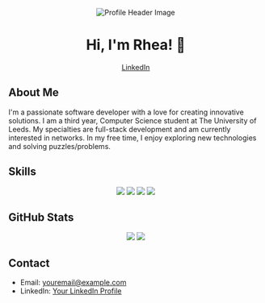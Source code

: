 <!-- Profile Header -->
<p align="center">
  <img src="https://github.com/yourusername/yourusername/raw/main/header.png" alt="Profile Header Image">
</p>

<!-- Introduction -->
<h1 align="center">Hi, I'm Rhea! 👋</h1>
<p align="center">
  <a href="https://linkedin.com/in/rheap404">LinkedIn</a> 
</p>

<!-- About Me -->
## About Me

I'm a passionate software developer with a love for creating innovative solutions. I am a third year, Computer Science student at The University of Leeds. My specialties are full-stack development and am currently interested in networks. In my free time, I enjoy exploring new technologies and solving puzzles/problems.

<!-- Skills -->
## Skills

<p align="center">
  <img src="https://img.shields.io/badge/Code-Java-informational?style=flat&logo=java&logoColor=white&color=blueviolet">
  <img src="https://img.shields.io/badge/Code-Python-informational?style=flat&logo=python&logoColor=white&color=blueviolet">
  <img src="https://img.shields.io/badge/Code-JavaScript-informational?style=flat&logo=javascript&logoColor=white&color=blueviolet">
  <img src="https://img.shields.io/badge/Framework-React-informational?style=flat&logo=react&logoColor=white&color=blueviolet">
</p>


<!-- GitHub Stats -->
## GitHub Stats

<p align="center">
  <img src="https://github-readme-stats.vercel.app/api?username=rheap404&show_icons=true&theme=radical">
  <img src="https://github-readme-stats.vercel.app/api/top-langs/?username=rheap404&layout=compact&theme=radical">
</p>

<!-- Contact -->
## Contact
- Email: [youremail@example.com](mailto:rheaprakash2004@gmail.com)
- LinkedIn: [Your LinkedIn Profile](https://linkedin.com/in/rheap404)

<!-- Footer -->
<!-- 
<p align="center">
  <img src="https://github.com/rheap404/rheap404/raw/main/footer.png" alt="Profile Footer Image">
</p>
-->


